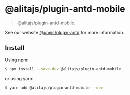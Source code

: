 # @alitajs/plugin-antd-mobile

> @alitajs/plugin-antd-mobile.

See our website [@umijs/plugin-antd](https://umijs.org/plugins/plugin-antd) for more information.

## Install

Using npm:

```bash
$ npm install --save-dev @alitajs/plugin-antd-mobile
```

or using yarn:

```bash
$ yarn add @alitajs/plugin-antd-mobile --dev
```
